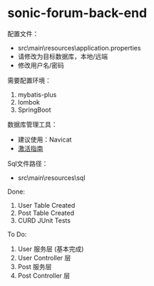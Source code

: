 # sonic-forum-back-end

配置文件：
- src\main\resources\application.properties
- 请修改为目标数据库，本地/远端
- 修改用户名/密码

需要配置环境：
1. mybatis-plus
2. lombok
3. SpringBoot

数据库管理工具：
- 建议使用：Navicat
- [激活指南](https://www.newadmin.cn/archives/1852)

Sql文件路径：
- src\main\resources\sql

Done:
1. User Table Created
2. Post Table Created
3. CURD JUnit Tests

To Do:
1. User 服务层 (基本完成)
2. User Controller 层
3. Post 服务层
4. Post Controller 层
